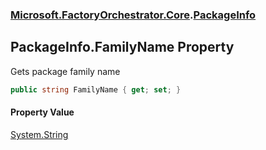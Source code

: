 ### [Microsoft.FactoryOrchestrator.Core](Microsoft_FactoryOrchestrator_Core.md 'Microsoft.FactoryOrchestrator.Core').[PackageInfo](PackageInfo.md 'Microsoft.FactoryOrchestrator.Core.PackageInfo')
## PackageInfo.FamilyName Property
Gets package family name  
```csharp
public string FamilyName { get; set; }
```
#### Property Value
[System.String](https://docs.microsoft.com/en-us/dotnet/api/System.String 'System.String')

